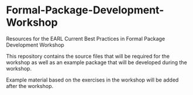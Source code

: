 # Formal-Package-Development-Workshop
Resources for the EARL Current Best Practices in Formal Package Development Workshop

This repository contains the source files that will be required for the workshop as well as an example package that will be developed during the workshop. 

Example material based on the exercises in the workshop will be added after the workshop.
